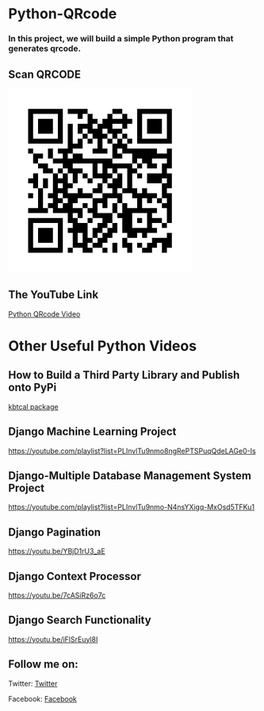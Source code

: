 # Python-QRcode
### In this project, we will build a simple Python program that generates qrcode. 

## Scan QRCODE
![alt text](kbt_qrcode.jpg)

## The YouTube Link

[Python QRcode Video](https://youtu.be/yHSAnFXJ1cs)
 


# Other Useful Python Videos
## How to Build a Third Party Library and Publish onto PyPi
[kbtcal package](https://youtu.be/ZzduSk3pCDY)


## Django Machine Learning Project
https://youtube.com/playlist?list=PLInvlTu9nmo8ngRePTSPuqQdeLAGe0-Is

## Django-Multiple Database Management System Project
https://youtube.com/playlist?list=PLInvlTu9nmo-N4nsYXigq-MxOsd5TFKu1

## Django Pagination
https://youtu.be/YBjD1rU3_aE

## Django Context Processor
https://youtu.be/7cASiRz6o7c

## Django Search Functionality 
https://youtu.be/iFlSrEuyl8I


## Follow me on:
Twitter: [Twitter](https://twitter.com/KenBroni)

Facebook: [Facebook](https://www.facebook.com/kenneth.broni.9/)

